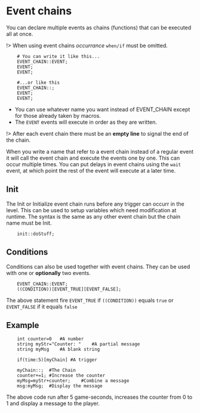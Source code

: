 # Event chains
You can declare multiple events as chains (functions) that can be executed all at once.

!> When using event chains *occurrance* `when/if` must be omitted.

```mms
	# You can write it like this...
	EVENT_CHAIN::EVENT;
	EVENT;
	EVENT; 

	#...or like this
	EVENT_CHAIN::;
	EVENT;
	EVENT;
```

- You can use whatever name you want instead of EVENT_CHAIN except for those already taken by macros.
- The `EVENT` events will execute in order as they are written.

!> After each event chain there must be an **empty line** to signal the end of the chain.

When you write a name that refer to a event chain instead of a regular event it will call the event chain and execute the events one by one. This can occur multiple times. You can put delays in event chains using the `wait` event, at which point the rest of the event will execute at a later time.

## Init
The Init or Initialize event chain runs before any trigger can occurr in the level. This can be used to setup variables which need modification at runtime. The syntax is the same as any other event chain but the chain name must be Init.

```mms
	init::doStuff;
```

## Conditions
Conditions can also be used together with event chains. They can be used with one or **optionally** two events.

```mms
	EVENT_CHAIN::EVENT;
	((CONDITION))[EVENT_TRUE][EVENT_FALSE];
```

The above statement fire `EVENT_TRUE` if ``((CONDITION))`` equals `true` or `EVENT_FALSE` if it equals `false`
## Example

```mms
	int counter=0	#A number
	string myStr="Counter: "	#A partial message
	string myMsg	#A blank string

	if(time:5)[myChain]	#A trigger
	
	myChain::;	#The Chain
	counter+=1;	#Increase the counter
	myMsg=myStr+counter;	#Combine a message
	msg:myMsg;	#Display the message
```
	
The above code run after 5 game-seconds, increases the counter from 0 to 1 and display a message to the player.